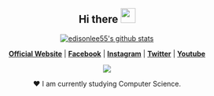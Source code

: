 <!-- Heading -->
<h2 align="center">Hi there <img src = "https://raw.githubusercontent.com/MartinHeinz/MartinHeinz/master/wave.gif" width = 30px></h2>


<p align="center">
  <a href="https://github.com/fdhliakbar"><img src="https://github-readme-stats.vercel.app/api?username=fdhliakbar&hide_border=true&show_icons=true" alt="edisonlee55's github stats"></a>
</p>

<p align="center">
  <strong><a href="#">Official Website</a></strong> |
  <strong><a href="https://www.facebook.com/fdhliakbar/">Facebook</a></strong> |
  <strong><a href="https://www.instagram.com/fdhliakbar/">Instagram</a></strong> |
  <strong><a href="https://twitter.com/Aozorasama1">Twitter</a></strong> |
  <strong><a href="#">Youtube</a></strong>
</p>

<p align="center">
  <img src = "![Steins Gate GIF](https://github.com/fdhliakbar/fdhliakbar/assets/104522615/8595bc01-0be5-4608-84bb-2f7ee1ac98e2)">
</p>

<p align="center">❤ I am currently studying Computer Science.</p>
